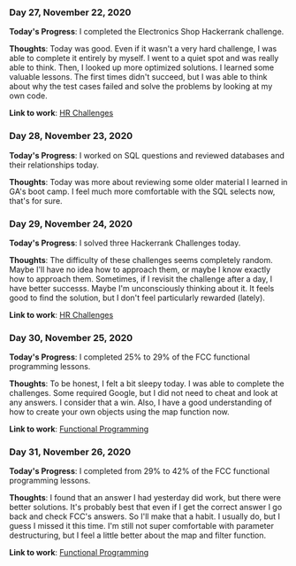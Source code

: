 ### Day 27, November 22, 2020

**Today's Progress**: I completed the Electronics Shop Hackerrank challenge.

**Thoughts**: Today was good. Even if it wasn't a very hard challenge, I was able to complete it entirely by myself. I went to a quiet spot and was really able to think. Then, I looked up more optimized solutions. I learned some valuable lessons. The first times didn't succeed, but I was able to think about why the test cases failed and solve the problems by looking at my own code.

**Link to work**: [HR Challenges](https://github.com/jdemarc/100-days-of-code/tree/main/hackerrank)

### Day 28, November 23, 2020

**Today's Progress**: I worked on SQL questions and reviewed databases and their relationships today.

**Thoughts**: Today was more about reviewing some older material I learned in GA's boot camp. I feel much more comfortable with the SQL selects now, that's for sure.

### Day 29, November 24, 2020

**Today's Progress**: I solved three Hackerrank Challenges today.

**Thoughts**: The difficulty of these challenges seems completely random. Maybe I'll have no idea how to approach them, or maybe I know exactly how to approach them. Sometimes, if I revisit the challenge after a day, I have better successs. Maybe I'm unconsciously thinking about it. It feels good to find the solution, but I don't feel particularly rewarded (lately).

**Link to work**: [HR Challenges](https://github.com/jdemarc/100-days-of-code/tree/main/hackerrank)

### Day 30, November 25, 2020

**Today's Progress**: I completed 25% to 29% of the FCC functional programming lessons.

**Thoughts**: To be honest, I felt a bit sleepy today. I was able to complete the challenges. Some required Google, but I did not need to cheat and look at any answers. I consider that a win. Also, I have a good understanding of how to create your own objects using the map function now.

**Link to work**: [Functional Programming](https://github.com/jdemarc/100-days-of-code/tree/main/fun-prog/lessons)

### Day 31, November 26, 2020

**Today's Progress**: I completed from 29% to 42% of the FCC functional programming lessons.

**Thoughts**: I found that an answer I had yesterday did work, but there were better solutions. It's probably best that even if I get the correct answer I go back and check FCC's answers. So I'll make that a habit. I usually do, but I guess I missed it this time. I'm still not super comfortable with parameter destructuring, but I feel a little better about the map and filter function.

**Link to work**: [Functional Programming](https://github.com/jdemarc/100-days-of-code/tree/main/fun-prog/lessons)
